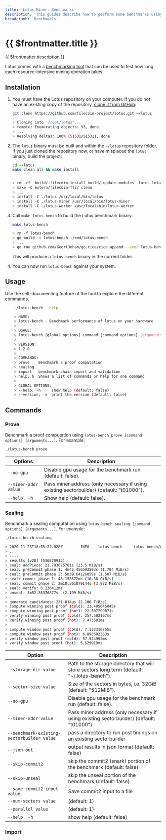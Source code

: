 ```yaml
---
title: 'Lotus Miner: Benchmarks'
description: 'This guides describe how to perform some benchmarks using Lotus.'
breadcrumb: 'Benchmarks'
---
```


# {{ $frontmatter.title }}

{{ $frontmatter.description }}

Lotus comes with a [benchmarking tool](https://github.com/filecoin-project/lotus/tree/master/cmd/lotus-bench) that can be used to test how long each resource-intensive mining operation takes.

## Installation

1. You must have the Lotus repository on your computer. If you do not have an existing copy of the repository, [clone it from GitHub](https://github.com/filecoin-project/lotus/):

   ```bash
   git clone https://github.com/filecoin-project/lotus.git ~/lotus

   > Cloning into '/root/lotus'...
   > remote: Enumerating objects: 93, done.
   > ...
   > Resolving deltas: 100% (51531/51531), done.
   ```

1. The `lotus` binary must be built and within the `~/lotus` repository folder. If you just cloned the repository now, or have misplaced the `lotus` binary, build the project:

   ```bash
   cd ~/lotus
   make clean all && make install


   > rm -rf  build/.filecoin-install build/.update-modules  lotus lotus-miner lotus-worker lotus-shed lotus-gateway lotus-seed lotus-pond lotus-townhall lotus-fountain lotus-chainwatch lotus-bench lotus-stats lotus-pcr lotus-health lotus-wallet testground
   > make -C extern/filecoin-ffi/ clean
   > ...
   > install -C ./lotus /usr/local/bin/lotus
   > install -C ./lotus-miner /usr/local/bin/lotus-miner
   > install -C ./lotus-worker /usr/local/bin/lotus-worker
   ```

1. Call `make lotus-bench` to build the Lotus benchmark binary:

   ```bash
   make lotus-bench

   > rm -f lotus-bench
   > go build -o lotus-bench ./cmd/lotus-bench
   > ...
   > go run github.com/GeertJohan/go.rice/rice append --exec lotus-bench -i ./build
   ```

   This will produce a `lotus-bench` binary in the current folder.

1. You can now run `lotus-bench` against your system.

## Usage

Use the self-documenting feature of the tool to explore the different commands.

```bash
    ./lotus-bench --help

    > NAME:
    > lotus-bench - Benchmark performance of lotus on your hardware
    >
    > USAGE:
    > lotus-bench [global options] command [command options] [arguments...]
    >
    > VERSION:
    > 1.2.0
    >
    > COMMANDS:
    > prove    Benchmark a proof computation
    > sealing
    > import   benchmark chain import and validation
    > help, h  Shows a list of commands or help for one command
    >
    > GLOBAL OPTIONS:
    > --help, -h     show help (default: false)
    > --version, -v  print the version (default: false)
```

## Commands

### Prove

Benchmark a proof computation using `lotus-bench prove [command options] [arguments...]`. For example:

```bash
./lotus-bench prove
```

| Options              | Description                                                                              |
| -------------------- | ---------------------------------------------------------------------------------------- |
| `--no-gpu`           | Disable gpu usage for the benchmark run (default: false).                                |
| `--miner-addr value` | Pass miner address (only necessary if using existing sectorbuilder) (default: "t01000"). |
| `--help, -h`         | Show help (default: false).                                                              |

### Sealing

Benchmark a sealing computation using `lotus-bench sealing [command options] [arguments...]`. For example:

```bash
./lotus-bench sealing

> 2020-11-23T18:05:22.028Z        INFO    lotus-bench     lotus-bench/main.go:78  Starting lotus-bench
> ...
> ----
> results (v28) (536870912)
> seal: addPiece: 21.783625761s (23.5 MiB/s)
> seal: preCommit phase 1: 4m45.456592593s (1.794 MiB/s)
> seal: preCommit phase 2: 5m39.64126859s (1.507 MiB/s)
> seal: commit phase 1: 48.158372ms (10.38 GiB/s)
> seal: commit phase 2: 2m10.561079144s (3.922 MiB/s)
> seal: verify: 6.236412ms
> unseal: 3m52.85376877s  (2.199 MiB/s)
>
> generate candidates: 231.814µs (2.106 TiB/s)
> compute winning post proof (cold): 23.405645045s
> compute winning post proof (hot): 22.507299071s
> verify winning post proof (cold): 257.502167ms
> verify winning post proof (hot): 7.473581ms
>
> compute window post proof (cold): 7.132316755s
> compute window post proof (hot): 6.893502363s
> verify window post proof (cold): 57.524992ms
> verify window post proof (hot): 5.629919ms
```

| Option                                     | Description                                                                                  |
| ------------------------------------------ | -------------------------------------------------------------------------------------------- |
| `--storage-dir value`                      | Path to the storage directory that will store sectors long term (default: "~/.lotus-bench"). |
| `--sector-size value`                      | Size of the sectors in bytes, i.e. 32GiB (default: "512MiB").                                |
| `--no-gpu`                                 | Disable gpu usage for the benchmark run (default: false).                                    |
| `--miner-addr value`                       | Pass miner address (only necessary if using existing sectorbuilder) (default: "t01000")      |
| `--benchmark-existing-sectorbuilder value` | pass a directory to run post timings on an existing sectorbuilder                            |
| `--json-out`                               | output results in json format (default: false)                                               |
| `--skip-commit2`                           | skip the commit2 (snark) portion of the benchmark (default: false)                           |
| `--skip-unseal`                            | skip the unseal portion of the benchmark (default: false)                                    |
| `--save-commit2-input value`               | Save commit2 input to a file                                                                 |
| `--num-sectors value`                      | (default: 1)                                                                                 |
| `--parallel value`                         | (default: 1)                                                                                 |
| `--help, -h`                               | show help (default: false)                                                                   |

### Import
